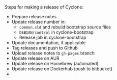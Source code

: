 Steps for making a release of Cyclone:

- Prepare release notes
- Update release number in:
  - `common.sld` and rebuild bootstrap source files
  - `DEBIAN/control` in cyclone-bootstrap
  - Release job in cyclone-bootstrap
- Update documentation, if applicable
- Tag releases and push to Github
- Upload release notes to `gh-pages` branch
- Update release on AUR
- Update release on Homebrew (automated)
- Update release on Dockerhub (push to bitbucket)
- 

